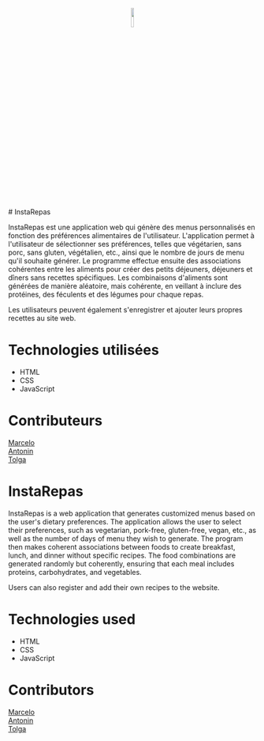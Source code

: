 <p align="center">
<img src="https://myoctocat.com/assets/images/base-octocat.svg" width=10% height=10%>
</p>
# InstaRepas

InstaRepas est une application web qui génère des menus personnalisés en fonction des préférences alimentaires de l'utilisateur. L'application permet à l'utilisateur de sélectionner ses préférences, telles que végétarien, sans porc, sans gluten, végétalien, etc., ainsi que le nombre de jours de menu qu'il souhaite générer. Le programme effectue ensuite des associations cohérentes entre les aliments pour créer des petits déjeuners, déjeuners et dîners sans recettes spécifiques. Les combinaisons d'aliments sont générées de manière aléatoire, mais cohérente, en veillant à inclure des protéines, des féculents et des légumes pour chaque repas.

Les utilisateurs peuvent également s'enregistrer et ajouter leurs propres recettes au site web.

# Technologies utilisées
- HTML
- CSS
- JavaScript

# Contributeurs

[Marcelo](lien)<br/>
[Antonin](lien)<br/>
[Tolga](lien)<br/>

# InstaRepas

InstaRepas is a web application that generates customized menus based on the user's dietary preferences. The application allows the user to select their preferences, such as vegetarian, pork-free, gluten-free, vegan, etc., as well as the number of days of menu they wish to generate. The program then makes coherent associations between foods to create breakfast, lunch, and dinner without specific recipes. The food combinations are generated randomly but coherently, ensuring that each meal includes proteins, carbohydrates, and vegetables.

Users can also register and add their own recipes to the website.

# Technologies used
- HTML
- CSS
- JavaScript

# Contributors

[Marcelo](lien)<br/>
[Antonin](lien)<br/>
[Tolga](lien)<br/>
